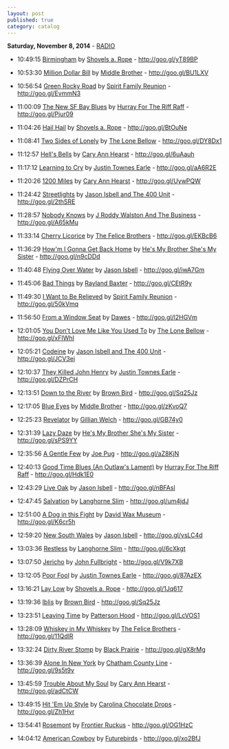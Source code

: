 ```yaml
---
layout: post
published: true
category: catalog
---
```


**Saturday, November  8, 2014** - [RADIO](/2014/11/08/Shovels-&-Rope-radio)

*   10:49:15  [Birmingham](http://goo.gl/iPzsy6) by [Shovels a. Rope](http://www.last.fm/music/Shovels+a.+Rope) - http://goo.gl/yT89BP

*   10:53:30  [Million Dollar Bill](http://goo.gl/wD7xMD) by [Middle Brother](http://www.last.fm/music/Middle+Brother) - http://goo.gl/BU1LXV

*   10:56:54  [Green Rocky Road](http://goo.gl/ZnKd2W) by [Spirit Family Reunion](http://www.last.fm/music/Spirit+Family+Reunion) - http://goo.gl/EvmmN3

*   11:00:09  [The New SF Bay Blues](http://goo.gl/8SlpwH) by [Hurray For The Riff Raff](http://www.last.fm/music/Hurray+For+The+Riff+Raff) - http://goo.gl/Pjur09

*   11:04:26  [Hail Hail](http://goo.gl/7fS1JL) by [Shovels a. Rope](http://www.last.fm/music/Shovels+a.+Rope) - http://goo.gl/BtOuNe

*   11:08:41  [Two Sides of Lonely](http://goo.gl/3hQaH9) by [The Lone Bellow](http://www.last.fm/music/The+Lone+Bellow) - http://goo.gl/DY8Dx1

*   11:12:57  [Hell's Bells](http://goo.gl/m0INO5) by [Cary Ann Hearst](http://www.last.fm/music/Cary+Ann+Hearst) - http://goo.gl/6uAauh

*   11:17:12  [Learning to Cry](http://goo.gl/SPXF8O) by [Justin Townes Earle](http://www.last.fm/music/Justin+Townes+Earle) - http://goo.gl/aA6R2E

*   11:20:26  [1200 Miles](http://goo.gl/W4mhF8) by [Cary Ann Hearst](http://www.last.fm/music/Cary+Ann+Hearst) - http://goo.gl/UywPQW

*   11:24:42  [Streetlights](http://goo.gl/58ENXG) by [Jason Isbell and The 400 Unit](http://www.last.fm/music/Jason+Isbell+and+The+400+Unit) - http://goo.gl/2thSRE

*   11:28:57  [Nobody Knows](http://goo.gl/FFIVDg) by [J Roddy Walston And The Business](http://www.last.fm/music/J+Roddy+Walston+And+The+Business) - http://goo.gl/A65kMu

*   11:33:14  [Cherry Licorice](http://goo.gl/HjfvCH) by [The Felice Brothers](http://www.last.fm/music/The+Felice+Brothers) - http://goo.gl/EKBcB6

*   11:36:29  [How'm I Gonna Get Back Home](http://goo.gl/FcUyQj) by [He's My Brother She's My Sister](http://www.last.fm/music/He's+My+Brother+She's+My+Sister) - http://goo.gl/n9cDDd

*   11:40:48  [Flying Over Water](http://goo.gl/ZfzWcj) by [Jason Isbell](http://www.last.fm/music/Jason+Isbell) - http://goo.gl/iwA7Gm

*   11:45:06  [Bad Things](http://goo.gl/mFgrni) by [Rayland Baxter](http://www.last.fm/music/Rayland+Baxter) - http://goo.gl/CEtR9y

*   11:49:30  [I Want to Be Relieved](http://goo.gl/y1wJPM) by [Spirit Family Reunion](http://www.last.fm/music/Spirit+Family+Reunion) - http://goo.gl/50kVmq

*   11:56:50  [From a Window Seat](http://goo.gl/WdOfoo) by [Dawes](http://www.last.fm/music/Dawes) - http://goo.gl/l2HGVm

*   12:01:05  [You Don't Love Me Like You Used To](http://goo.gl/w8WScu) by [The Lone Bellow](http://www.last.fm/music/The+Lone+Bellow) - http://goo.gl/xFIWhI

*   12:05:21  [Codeine](http://goo.gl/Z3CPBC) by [Jason Isbell and The 400 Unit](http://www.last.fm/music/Jason+Isbell+and+The+400+Unit) - http://goo.gl/JCV3ej

*   12:10:37  [They Killed John Henry](http://goo.gl/KyZVMK) by [Justin Townes Earle](http://www.last.fm/music/Justin+Townes+Earle) - http://goo.gl/DZPrCH

*   12:13:51  [Down to the River](http://goo.gl/DI8fRI) by [Brown Bird](http://www.last.fm/music/Brown+Bird) - http://goo.gl/Sq25Jz

*   12:17:05  [Blue Eyes](http://goo.gl/42RHyq) by [Middle Brother](http://www.last.fm/music/Middle+Brother) - http://goo.gl/zKvoQ7

*   12:25:23  [Revelator](http://goo.gl/jE9BEb) by [Gillian Welch](http://www.last.fm/music/Gillian+Welch) - http://goo.gl/GB74y0

*   12:31:39  [Lazy Daze](http://goo.gl/S9Xk9E) by [He's My Brother She's My Sister](http://www.last.fm/music/He's+My+Brother+She's+My+Sister) - http://goo.gl/sPS9YY

*   12:35:56  [A Gentle Few](http://goo.gl/vMJvVp) by [Joe Pug](http://www.last.fm/music/Joe+Pug) - http://goo.gl/aZ8KjN

*   12:40:13  [Good Time Blues (An Outlaw's Lament)](http://goo.gl/gHYZRe) by [Hurray For The Riff Raff](http://www.last.fm/music/Hurray+For+The+Riff+Raff) - http://goo.gl/Hdk1E0

*   12:43:29  [Live Oak](http://goo.gl/R0FOys) by [Jason Isbell](http://www.last.fm/music/Jason+Isbell) - http://goo.gl/nBFAsl

*   12:47:45  [Salvation](http://goo.gl/7O7ACb) by [Langhorne Slim](http://www.last.fm/music/Langhorne+Slim) - http://goo.gl/um4jdJ

*   12:51:00  [A Dog in this Fight](http://goo.gl/vThACw) by [David Wax Museum](http://www.last.fm/music/David+Wax+Museum) - http://goo.gl/K6cr5h

*   12:59:20  [New South Wales](http://goo.gl/kSwI1S) by [Jason Isbell](http://www.last.fm/music/Jason+Isbell) - http://goo.gl/ysLC4d

*   13:03:36  [Restless](http://goo.gl/57lhRQ) by [Langhorne Slim](http://www.last.fm/music/Langhorne+Slim) - http://goo.gl/6cXkgt

*   13:07:50  [Jericho](http://goo.gl/hAh3J0) by [John Fullbright](http://www.last.fm/music/John+Fullbright) - http://goo.gl/V9k7XB

*   13:12:05  [Poor Fool](http://goo.gl/KB3Yku) by [Justin Townes Earle](http://www.last.fm/music/Justin+Townes+Earle) - http://goo.gl/87AzEX

*   13:16:21  [Lay Low](http://goo.gl/PZ1CgI) by [Shovels a. Rope](http://www.last.fm/music/Shovels+a.+Rope) - http://goo.gl/1Jq617

*   13:19:36  [Iblis](http://goo.gl/UVSf5h) by [Brown Bird](http://www.last.fm/music/Brown+Bird) - http://goo.gl/Sq25Jz

*   13:23:51  [Leaving Time](http://goo.gl/jYuiJN) by [Patterson Hood](http://www.last.fm/music/Patterson+Hood) - http://goo.gl/LcVOS1

*   13:28:09  [Whiskey in My Whiskey](http://goo.gl/bu3QGO) by [The Felice Brothers](http://www.last.fm/music/The+Felice+Brothers) - http://goo.gl/11QdlR

*   13:32:24  [Dirty River Stomp](http://goo.gl/hlcfE6) by [Black Prairie](http://www.last.fm/music/Black+Prairie) - http://goo.gl/gX8rMg

*   13:36:39  [Alone In New York](http://goo.gl/RPT4wz) by [Chatham County Line](http://www.last.fm/music/Chatham+County+Line) - http://goo.gl/9s5t9v

*   13:45:59  [Trouble About My Soul](http://goo.gl/50qG3J) by [Cary Ann Hearst](http://www.last.fm/music/Cary+Ann+Hearst) - http://goo.gl/adCtCW

*   13:49:15  [Hit 'Em Up Style](http://goo.gl/1UjPxU) by [Carolina Chocolate Drops](http://www.last.fm/music/Carolina+Chocolate+Drops) - http://goo.gl/Zh1Hvr

*   13:54:41  [Rosemont](http://goo.gl/nWKk2W) by [Frontier Ruckus](http://www.last.fm/music/Frontier+Ruckus) - http://goo.gl/OG1HzC

*   14:04:12  [American Cowboy](http://goo.gl/0fakRQ) by [Futurebirds](http://www.last.fm/music/Futurebirds) - http://goo.gl/xo2BfJ

